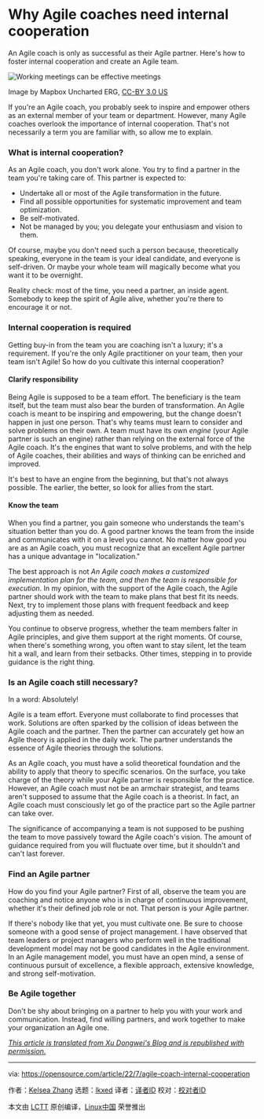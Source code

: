 [#]: subject: "Why Agile coaches need internal cooperation"
[#]: via: "https://opensource.com/article/22/7/agile-coach-internal-cooperation"
[#]: author: "Kelsea Zhang https://opensource.com/users/kelsea-zhang"
[#]: collector: "lkxed"
[#]: translator: "aftermath0703"
[#]: reviewer: " "
[#]: publisher: " "
[#]: url: " "

Why Agile coaches need internal cooperation
======
An Agile coach is only as successful as their Agile partner. Here's how to foster internal cooperation and create an Agile team.

![Working meetings can be effective meetings][1]

Image by Mapbox Uncharted ERG, [CC-BY 3.0 US][2]

If you're an Agile coach, you probably seek to inspire and empower others as an external member of your team or department. However, many Agile coaches overlook the importance of internal cooperation. That's not necessarily a term you are familiar with, so allow me to explain.

### What is internal cooperation?

As an Agile coach, you don't work alone. You try to find a partner in the team you're taking care of. This partner is expected to:

* Undertake all or most of the Agile transformation in the future.
* Find all possible opportunities for systematic improvement and team optimization.
* Be self-motivated.
* Not be managed by you; you delegate your enthusiasm and vision to them.

Of course, maybe you don't need such a person because, theoretically speaking, everyone in the team is your ideal candidate, and everyone is self-driven. Or maybe your whole team will magically become what you want it to be overnight.

Reality check: most of the time, you need a partner, an inside agent. Somebody to keep the spirit of Agile alive, whether you're there to encourage it or not.

### Internal cooperation is required

Getting buy-in from the team you are coaching isn't a luxury; it's a requirement. If you're the only Agile practitioner on your team, then your team isn't Agile! So how do you cultivate this internal cooperation?

#### Clarify responsibility

Being Agile is supposed to be a team effort. The beneficiary is the team itself, but the team must also bear the burden of transformation. An Agile coach is meant to be inspiring and empowering, but the change doesn't happen in just one person. That's why teams must learn to consider and solve problems on their own. A team must have its own *engine* (your Agile partner is such an engine) rather than relying on the external force of the Agile coach. It's the engines that want to solve problems, and with the help of Agile coaches, their abilities and ways of thinking can be enriched and improved.

It's best to have an engine from the beginning, but that's not always possible. The earlier, the better, so look for allies from the start.

#### Know the team

When you find a partner, you gain someone who understands the team's situation better than you do. A good partner knows the team from the inside and communicates with it on a level you cannot. No matter how good you are as an Agile coach, you must recognize that an excellent Agile partner has a unique advantage in "localization."

The best approach is not *An Agile coach makes a customized implementation plan for the team, and then the team is responsible for execution*. In my opinion, with the support of the Agile coach, the Agile partner should work with the team to make plans that best fit its needs. Next, try to implement those plans with frequent feedback and keep adjusting them as needed.

You continue to observe progress, whether the team members falter in Agile principles, and give them support at the right moments. Of course, when there's something wrong, you often want to stay silent, let the team hit a wall, and learn from their setbacks. Other times, stepping in to provide guidance is the right thing.

### Is an Agile coach still necessary?

In a word: Absolutely!

Agile is a team effort. Everyone must collaborate to find processes that work. Solutions are often sparked by the collision of ideas between the Agile coach and the partner. Then the partner can accurately get how an Agile theory is applied in the daily work. The partner understands the essence of Agile theories through the solutions.

As an Agile coach, you must have a solid theoretical foundation and the ability to apply that theory to specific scenarios. On the surface, you take charge of the theory while your Agile partner is responsible for the practice. However, an Agile coach must not be an armchair strategist, and teams aren't supposed to assume that the Agile coach is a theorist. In fact, an Agile coach must consciously let go of the practice part so the Agile partner can take over.

The significance of accompanying a team is not supposed to be pushing the team to move passively toward the Agile coach's vision. The amount of guidance required from you will fluctuate over time, but it shouldn't and can't last forever.

### Find an Agile partner

How do you find your Agile partner? First of all, observe the team you are coaching and notice anyone who is in charge of continuous improvement, whether it's their defined job role or not. That person is your Agile partner.

If there's nobody like that yet, you must cultivate one. Be sure to choose someone with a good sense of project management. I have observed that team leaders or project managers who perform well in the traditional development model may not be good candidates in the Agile environment. In an Agile management model, you must have an open mind, a sense of continuous pursuit of excellence, a flexible approach, extensive knowledge, and strong self-motivation.

### Be Agile together

Don't be shy about bringing on a partner to help you with your work and communication. Instead, find willing partners, and work together to make your organization an Agile one.

*[This article is translated from Xu Dongwei's Blog and is republished with permission.][4]*

--------------------------------------------------------------------------------

via: https://opensource.com/article/22/7/agile-coach-internal-cooperation

作者：[Kelsea Zhang][a]
选题：[lkxed][b]
译者：[译者ID](https://github.com/译者ID)
校对：[校对者ID](https://github.com/校对者ID)

本文由 [LCTT](https://github.com/LCTT/TranslateProject) 原创编译，[Linux中国](https://linux.cn/) 荣誉推出

[a]: https://opensource.com/users/kelsea-zhang
[b]: https://github.com/lkxed
[1]: https://opensource.com/sites/default/files/lead-images/leader-team-laptops-conference-meeting.png
[2]: https://creativecommons.org/licenses/by/3.0/us/
[3]: https://enterprisersproject.com/article/2022/2/agile-adoption-6-steps-IT-leaders?intcmp=7013a000002qLH8AAM
[4]: https://mp.weixin.qq.com/s/OQUAY6JkpTEgnev_EgZdZA
